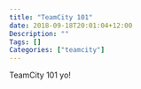 ```yaml
---
title: "TeamCity 101"
date: 2018-09-18T20:01:04+12:00
Description: ""
Tags: []
Categories: ["teamcity"]
---
```


TeamCity 101 yo!
